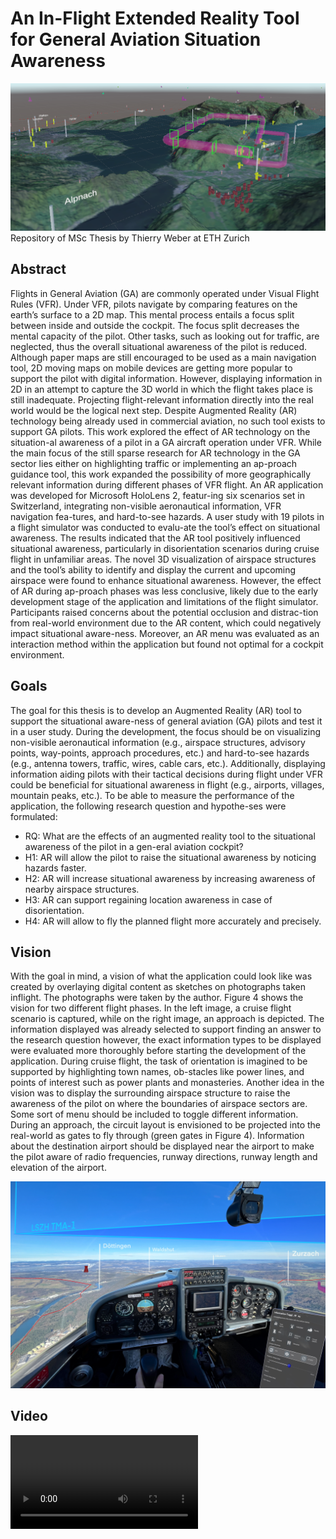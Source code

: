 # An In-Flight Extended Reality Tool for General Aviation Situation Awareness
![Teaser](Figures/Town_name_Screenshot.png)
Repository of MSc Thesis by Thierry Weber at ETH Zurich

## Abstract
Flights in General Aviation (GA) are commonly operated under Visual Flight Rules (VFR). Under VFR, pilots navigate by comparing features on the earth’s surface to a 2D map. This mental process entails a focus split between inside and outside the cockpit. The focus split decreases the mental capacity of the pilot. Other tasks, such as looking out for traffic, are neglected, thus the overall situational awareness of the pilot is reduced. Although paper maps are still encouraged to be used as a main navigation tool, 2D moving maps on mobile devices are getting more popular to support the pilot with digital information. However, displaying information in 2D in an attempt to capture the 3D world in which the flight takes place is still inadequate. Projecting flight-relevant information directly into the real world would be the logical next step. Despite Augmented Reality (AR) technology being already used in commercial aviation, no such tool exists to support GA pilots. This work explored the effect of AR technology on the situation-al awareness of a pilot in a GA aircraft operation under VFR. While the main focus of the still sparse research for AR technology in the GA sector lies either on highlighting traffic or implementing an ap-proach guidance tool, this work expanded the possibility of more geographically relevant information during different phases of VFR flight. An AR application was developed for Microsoft HoloLens 2, featur-ing six scenarios set in Switzerland, integrating non-visible aeronautical information, VFR navigation fea-tures, and hard-to-see hazards. A user study with 19 pilots in a flight simulator was conducted to evalu-ate the tool’s effect on situational awareness. The results indicated that the AR tool positively influenced situational awareness, particularly in disorientation scenarios during cruise flight in unfamiliar areas. The novel 3D visualization of airspace structures and the tool’s ability to identify and display the current and upcoming airspace were found to enhance situational awareness. However, the effect of AR during ap-proach phases was less conclusive, likely due to the early development stage of the application and limitations of the flight simulator. Participants raised concerns about the potential occlusion and distrac-tion from real-world environment due to the AR content, which could negatively impact situational aware-ness. Moreover, an AR menu was evaluated as an interaction method within the application but found not optimal for a cockpit environment. 
## Goals
The goal for this thesis is to develop an Augmented Reality (AR) tool to support the situational aware-ness of general aviation (GA) pilots and test it in a user study. During the development, the focus should be on visualizing non-visible aeronautical information (e.g., airspace structures, advisory points, way-points, approach procedures, etc.) and hard-to-see hazards (e.g., antenna towers, traffic, wires, cable cars, etc.). Additionally, displaying information aiding pilots with their tactical decisions during flight under VFR could be beneficial for situational awareness in flight (e.g., airports, villages, mountain peaks, etc.). To be able to measure the performance of the application, the following research question and hypothe-ses were formulated: 
- RQ: What are the effects of an augmented reality tool to the situational awareness of the pilot in a gen-eral aviation cockpit? <br />
- H1: AR will allow the pilot to raise the situational awareness by noticing hazards faster.
- H2: AR will increase situational awareness by increasing awareness of nearby airspace structures.
- H3: AR can support regaining location awareness in case of disorientation.
- H4: AR will allow to fly the planned flight more accurately and precisely.



## Vision
With the goal in mind, a vision of what the application could look like was created by overlaying digital content as sketches on photographs taken inflight. The photographs were taken by the author. Figure 4 shows the vision for two different flight phases. In the left image, a cruise flight scenario is captured, while on the right image, an approach is depicted. The information displayed was already selected to support finding an answer to the research question however, the exact information types to be displayed were evaluated more thoroughly before starting the development of the application. 
During cruise flight, the task of orientation is imagined to be supported by highlighting town names, ob-stacles like power lines, and points of interest such as power plants and monasteries. Another idea in the vision was to display the surrounding airspace structure to raise the awareness of the pilot on where the boundaries of airspace sectors are. Some sort of menu should be included to toggle different information.
During an approach, the circuit layout is envisioned to be projected into the real-world as gates to fly through (green gates in Figure 4). Information about the destination airport should be displayed near the airport to make the pilot aware of radio frequencies, runway directions, runway length and elevation of the airport.

![Teaser](Figures/Vision.jpg)

## Video

![Game Process](videos/VideoHoloLensShort2.mp4)
